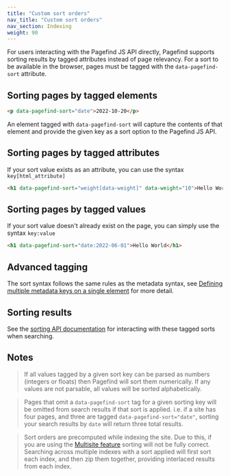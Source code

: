 ```yaml
---
title: "Custom sort orders"
nav_title: "Custom sort orders"
nav_section: Indexing
weight: 90
---
```


For users interacting with the Pagefind JS API directly, Pagefind supports sorting results by tagged attributes instead of page relevancy. For a sort to be available in the browser, pages must be tagged with the `data-pagefind-sort` attribute.

## Sorting pages by tagged elements

```html
<p data-pagefind-sort="date">2022-10-20</p>
```

An element tagged with `data-pagefind-sort` will capture the contents of that element and provide the given key as a sort option to the Pagefind JS API.

## Sorting pages by tagged attributes

If your sort value exists as an attribute, you can use the syntax `key[html_attribute]`

```html
<h1 data-pagefind-sort="weight[data-weight]" data-weight="10">Hello World</h1>
```

## Sorting pages by tagged values

If your sort value doesn't already exist on the page, you can simply use the syntax `key:value`

```html
<h1 data-pagefind-sort="date:2022-06-01">Hello World</h1>
```

## Advanced tagging

The sort syntax follows the same rules as the metadata syntax, see [Defining multiple metadata keys on a single element](/docs/metadata/#defining-multiple-metadata-keys-on-a-single-element) for more detail.

## Sorting results

See the [sorting API documentation](/docs/api/#sorting-results) for interacting with these tagged sorts when searching.

## Notes

> If all values tagged by a given sort key can be parsed as numbers (integers or floats) then Pagefind will sort them numerically. If any values are not parsable, all values will be sorted alphabetically. 

> Pages that omit a `data-pagefind-sort` tag for a given sorting key will be omitted from search results if that sort is applied. i.e. if a site has four pages, and three are tagged `data-pagefind-sort="date"`, sorting your search results by `date` will return three total results.

> Sort orders are precomputed while indexing the site. Due to this, if you are using the [Multisite feature](/docs/multisite/) sorting will not be fully correct. Searching across multiple indexes with a sort applied will first sort each index, and then zip them together, providing interlaced results from each index.

